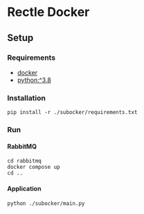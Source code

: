 # Rectle Docker
## Setup

### Requirements
- [docker](https://www.docker.com/)
- [python:^3.8](https://www.python.org/)

### Installation

```
pip install -r ./subocker/requirements.txt
```

### Run

#### RabbitMQ
```
cd rabbitmq
docker compose up
cd ..
```

#### Application
```
python ./subocker/main.py
```
